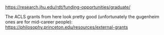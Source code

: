 https://research.jhu.edu/rdt/funding-opportunities/graduate/

The ACLS grants from here look pretty good (unfortunately the gugenheim ones are for mid-career people): https://philosophy.princeton.edu/resources/external-grants
